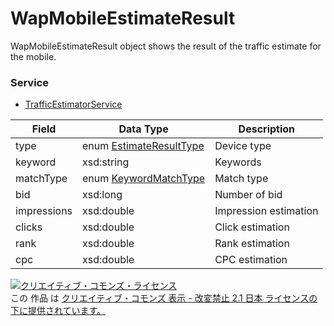 # WapMobileEstimateResult
WapMobileEstimateResult object shows the result of the traffic estimate for the mobile.
### Service
+ [TrafficEstimatorService](../services/TrafficEstimatorService.md)

| Field | Data Type | Description | 
|---|---|---|
| type| enum <a href="../data/EstimateResultType.md">EstimateResultType</a>| Device type |
| keyword| xsd:string| Keywords |
| matchType| enum <a href="../data/KeywordMatchType.md">KeywordMatchType</a>| Match type |
| bid| xsd:long| Number of bid |
| impressions| xsd:double| Impression estimation |
| clicks| xsd:double| Click estimation |
| rank| xsd:double| Rank estimation |
| cpc| xsd:double| CPC estimation |
<a rel="license" href="http://creativecommons.org/licenses/by-nd/2.1/jp/"><img alt="クリエイティブ・コモンズ・ライセンス" style="border-width:0" src="https://i.creativecommons.org/l/by-nd/2.1/jp/88x31.png" /></a><br />この 作品 は <a rel="license" href="http://creativecommons.org/licenses/by-nd/2.1/jp/">クリエイティブ・コモンズ 表示 - 改変禁止 2.1 日本 ライセンスの下に提供されています。</a>
